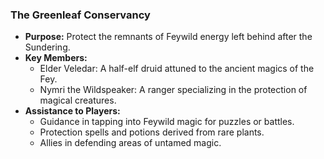 ### **The Greenleaf Conservancy**

- **Purpose:** Protect the remnants of Feywild energy left behind after the Sundering.
- **Key Members:**
    - Elder Veledar: A half-elf druid attuned to the ancient magics of the Fey.
    - Nymri the Wildspeaker: A ranger specializing in the protection of magical creatures.
- **Assistance to Players:**
    - Guidance in tapping into Feywild magic for puzzles or battles.
    - Protection spells and potions derived from rare plants.
    - Allies in defending areas of untamed magic.